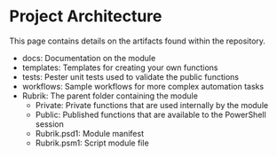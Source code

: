 # Project Architecture

This page contains details on the artifacts found within the repository.

* docs: Documentation on the module
* templates: Templates for creating your own functions
* tests: Pester unit tests used to validate the public functions
* workflows: Sample workflows for more complex automation tasks
* Rubrik: The parent folder containing the module
  * Private: Private functions that are used internally by the module
  * Public: Published functions that are available to the PowerShell session
  * Rubrik.psd1: Module manifest
  * Rubrik.psm1: Script module file

